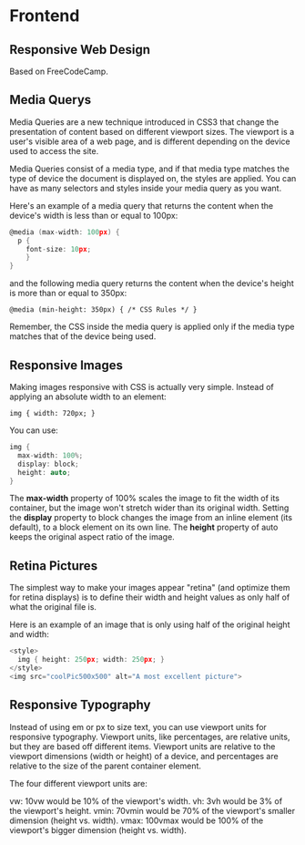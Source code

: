 # Frontend

## Responsive Web Design
Based on FreeCodeCamp.

## Media Querys
Media Queries are a new technique introduced in CSS3 that change the presentation of content based on different viewport sizes. The viewport is a user's visible area of a web page, and is different depending on the device used to access the site.

Media Queries consist of a media type, and if that media type matches the type of device the document is displayed on, the styles are applied. You can have as many selectors and styles inside your media query as you want.

Here's an example of a media query that returns the content when the device's width is less than or equal to 100px:

```h
@media (max-width: 100px) {
  p {
    font-size: 10px;
    }
}
```

and the following media query returns the content when the device's height is more than or equal to 350px:

`@media (min-height: 350px) { /* CSS Rules */ }`

Remember, the CSS inside the media query is applied only if the media type matches that of the device being used.

## Responsive Images
Making images responsive with CSS is actually very simple. Instead of applying an absolute width to an element:

`img { width: 720px; }`

You can use:
```h
img {
  max-width: 100%;
  display: block;
  height: auto;
}
```
The **max-width** property of 100% scales the image to fit the width of its container, but the image won't stretch wider than its original width. Setting the **display** property to block changes the image from an inline element (its default), to a block element on its own line. The **height** property of auto keeps the original aspect ratio of the image.

## Retina Pictures
The simplest way to make your images appear "retina" (and optimize them for retina displays) is to define their width and height values as only half of what the original file is.

Here is an example of an image that is only using half of the original height and width:
```h
<style>
  img { height: 250px; width: 250px; }
</style>
<img src="coolPic500x500" alt="A most excellent picture">
```

## Responsive Typography
Instead of using em or px to size text, you can use viewport units for responsive typography. Viewport units, like percentages, are relative units, but they are based off different items. Viewport units are relative to the viewport dimensions (width or height) of a device, and percentages are relative to the size of the parent container element.

The four different viewport units are:

vw: 10vw would be 10% of the viewport's width.
vh: 3vh would be 3% of the viewport's height.
vmin: 70vmin would be 70% of the viewport's smaller dimension (height vs. width).
vmax: 100vmax would be 100% of the viewport's bigger dimension (height vs. width).

